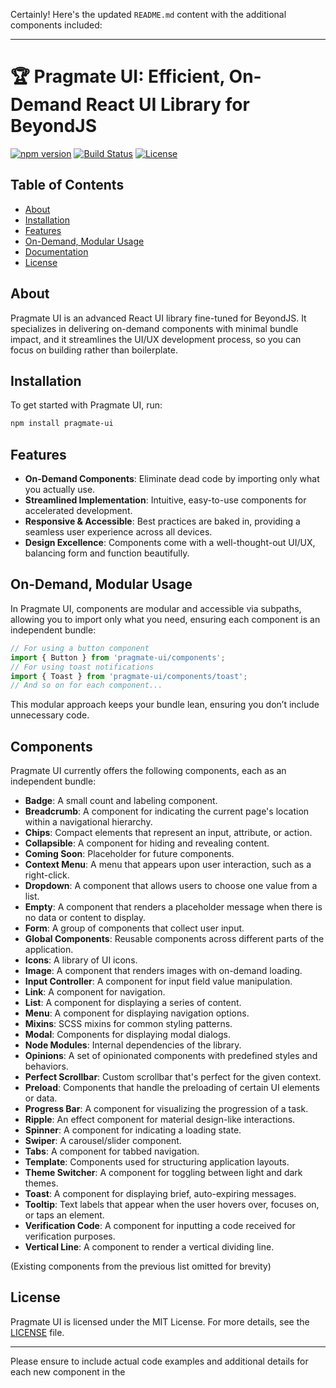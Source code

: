 Certainly! Here's the updated `README.md` content with the additional components included:

---

# 🏆 Pragmate UI: Efficient, On-Demand React UI Library for BeyondJS

[![npm version](https://badge.fury.io/js/pragmate-ui.svg)](https://badge.fury.io/js/pragmate-ui)
[![Build Status](https://travis-ci.org/baleraresg/pragmate-ui.svg?branch=master)](https://travis-ci.org/your-organization/pragmate-ui)
[![License](https://img.shields.io/npm/l/pragmate-ui.svg)](./LICENSE)

## Table of Contents

-   [About](#about)
-   [Installation](#installation)
-   [Features](#features)
-   [On-Demand, Modular Usage](#on-demand-modular-usage)
-   [Documentation](#documentation)
-   [License](#license)

## About

Pragmate UI is an advanced React UI library fine-tuned for BeyondJS. It specializes in delivering on-demand components
with minimal bundle impact, and it streamlines the UI/UX development process, so you can focus on building rather than
boilerplate.

## Installation

To get started with Pragmate UI, run:

```bash
npm install pragmate-ui
```

## Features

-   **On-Demand Components**: Eliminate dead code by importing only what you actually use.
-   **Streamlined Implementation**: Intuitive, easy-to-use components for accelerated development.
-   **Responsive & Accessible**: Best practices are baked in, providing a seamless user experience across all devices.
-   **Design Excellence**: Components come with a well-thought-out UI/UX, balancing form and function beautifully.

## On-Demand, Modular Usage

In Pragmate UI, components are modular and accessible via subpaths, allowing you to import only what you need, ensuring
each component is an independent bundle:

```typescript
// For using a button component
import { Button } from 'pragmate-ui/components';
// For using toast notifications
import { Toast } from 'pragmate-ui/components/toast';
// And so on for each component...
```

This modular approach keeps your bundle lean, ensuring you don’t include unnecessary code.

## Components

Pragmate UI currently offers the following components, each as an independent bundle:

-   **Badge**: A small count and labeling component.
-   **Breadcrumb**: A component for indicating the current page's location within a navigational hierarchy.
-   **Chips**: Compact elements that represent an input, attribute, or action.
-   **Collapsible**: A component for hiding and revealing content.
-   **Coming Soon**: Placeholder for future components.
-   **Context Menu**: A menu that appears upon user interaction, such as a right-click.
-   **Dropdown**: A component that allows users to choose one value from a list.
-   **Empty**: A component that renders a placeholder message when there is no data or content to display.
-   **Form**: A group of components that collect user input.
-   **Global Components**: Reusable components across different parts of the application.
-   **Icons**: A library of UI icons.
-   **Image**: A component that renders images with on-demand loading.
-   **Input Controller**: A component for input field value manipulation.
-   **Link**: A component for navigation.
-   **List**: A component for displaying a series of content.
-   **Menu**: A component for displaying navigation options.
-   **Mixins**: SCSS mixins for common styling patterns.
-   **Modal**: Components for displaying modal dialogs.
-   **Node Modules**: Internal dependencies of the library.
-   **Opinions**: A set of opinionated components with predefined styles and behaviors.
-   **Perfect Scrollbar**: Custom scrollbar that's perfect for the given context.
-   **Preload**: Components that handle the preloading of certain UI elements or data.
-   **Progress Bar**: A component for visualizing the progression of a task.
-   **Ripple**: An effect component for material design-like interactions.
-   **Spinner**: A component for indicating a loading state.
-   **Swiper**: A carousel/slider component.
-   **Tabs**: A component for tabbed navigation.
-   **Template**: Components used for structuring application layouts.
-   **Theme Switcher**: A component for toggling between light and dark themes.
-   **Toast**: A component for displaying brief, auto-expiring messages.
-   **Tooltip**: Text labels that appear when the user hovers over, focuses on, or taps an element.
-   **Verification Code**: A component for inputting a code received for verification purposes.
-   **Vertical Line**: A component to render a vertical dividing line.

(Existing components from the previous list omitted for brevity)

## License

Pragmate UI is licensed under the MIT License. For more details, see the [LICENSE](./LICENSE) file.

---

Please ensure to include actual code examples and additional details for each new component in the
